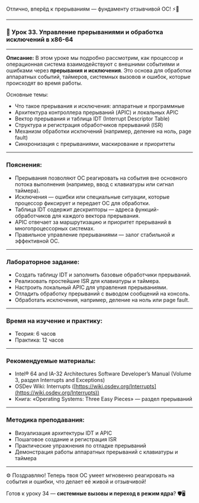 Отлично, вперёд к прерываниям — фундаменту отзывчивой ОС! ⚡️🔧

---

### 🔹 Урок 33. Управление прерываниями и обработка исключений в x86-64

---

**Описание:**
В этом уроке мы подробно рассмотрим, как процессор и операционная система взаимодействуют с внешними событиями и ошибками через **прерывания и исключения**. Это основа для обработки аппаратных событий, таймеров, системных вызовов и ошибок, которые происходят во время работы.

Основные темы:

* Что такое прерывания и исключения: аппаратные и программные
* Архитектура контроллера прерываний (APIC) и локальных APIC
* Вектор прерывания и таблица IDT (Interrupt Descriptor Table)
* Структура и регистрация обработчиков прерываний (ISR)
* Механизм обработки исключений (например, деление на ноль, page fault)
* Синхронизация с прерываниями, маскирование и приоритеты

---

### Пояснения:

* Прерывания позволяют ОС реагировать на события вне основного потока выполнения (например, ввод с клавиатуры или сигнал таймера).
* Исключения — ошибки или специальные ситуации, которые процессор фиксирует и передает ОС для обработки.
* Таблица IDT содержит дескрипторы — адреса функций-обработчиков для каждого вектора прерывания.
* APIC отвечает за маршрутизацию и приоритет прерываний в многопроцессорных системах.
* Правильное управление прерываниями — залог стабильной и эффективной ОС.

---

### Лабораторное задание:

* Создать таблицу IDT и заполнить базовые обработчики прерываний.
* Реализовать простейшие ISR для клавиатуры и таймера.
* Настроить локальный APIC для управления прерываниями.
* Отладить обработку прерываний с выводом сообщений на консоль.
* Обработать исключения, например, деление на ноль или page fault.

---

### Время на изучение и практику:

* Теория: 6 часов
* Практика: 12 часов

---

### Рекомендуемые материалы:

* Intel® 64 and IA-32 Architectures Software Developer’s Manual (Volume 3, раздел Interrupts and Exceptions)
* OSDev Wiki: Interrupts ([https://wiki.osdev.org/Interrupts](https://wiki.osdev.org/Interrupts))
* Книга: «Operating Systems: Three Easy Pieces» — раздел прерываний

---

### Методика преподавания:

* Визуализация архитектуры IDT и APIC
* Пошаговое создание и регистрация ISR
* Практические упражнения по отладке прерываний
* Демонстрация работы аппаратных прерываний с клавиатуры и таймера

---

⚙️ Поздравляю! Теперь твоя ОС умеет мгновенно реагировать на события и ошибки, что делает её живой и отзывчивой!

Готов к уроку 34 — **системные вызовы и переход в режим ядра**? 🛡️🖥️

